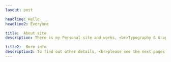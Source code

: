 ```yaml
---
layout: post

headline: Hello  
headline2: Everyone

title:  About site
description: There is my Personal site and works, <br>Typography & Graphic Design

title2:  More info
description2: To find out other details, <br>please see the next pages
---
```

